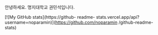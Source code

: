 안녕하세요.
명지대학교
권민석입니다.

[![My GitHub stats](https://github-
readme-
stats.vercel.app/api?username=noparamin)](https://github.com/noparamin
/github-readme-stats)